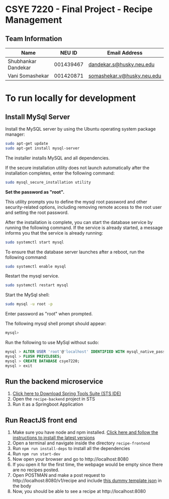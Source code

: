 
# CSYE 7220 - Final Project - Recipe Management
## Team Information
| Name | NEU ID | Email Address |
| --- | --- | --- |
| Shubhankar Dandekar| 001439467| dandekar.s@husky.neu.edu |
| Vani Somashekar | 001420871 | somashekar.v@husky.neu.edu|

# To run locally for development
## Install MySql Server
Install the MySQL server by using the Ubuntu operating system package manager:
```sh
sudo apt-get update
sudo apt-get install mysql-server
```
The installer installs MySQL and all dependencies.

If the secure installation utility does not launch automatically after the installation completes, enter the following command:

```sh
sudo mysql_secure_installation utility
```
**Set the password as "root".**

This utility prompts you to define the mysql root password and other security-related options, including removing remote access to the root user and setting the root password. 

After the installation is complete, you can start the database service by running the following command. If the service is already started, a message informs you that the service is already running:
```sh
sudo systemctl start mysql
```
To ensure that the database server launches after a reboot, run the following command:
```sh
sudo systemctl enable mysql
```

Restart the mysql service.
```sh
sudo systemctl restart mysql
```

Start the MySql shell: 
```sh
sudo mysql -u root -p
```
Enter password as "root" when prompted.

The following mysql shell prompt should appear:
```sh
mysql>
```
Run the following to use MySql without sudo:
```sql
mysql > ALTER USER 'root'@'localhost' IDENTIFIED WITH mysql_native_password BY 'root';
mysql > FLUSH PRIVILEGES;
mysql > CREATE DATABASE csye7220;
mysql > exit
```

## Run the backend microservice
1. [Click here to Download Spring Tools Suite (STS IDE)](https://download.springsource.com/release/STS4/4.6.0.RELEASE/dist/e4.15/spring-tool-suite-4-4.6.0.RELEASE-e4.15.0-linux.gtk.x86_64.tar.gz)
2. Open the `recipe-backend` project in STS
3. Run it as a Springboot Application

## Run ReactJS front end
1. Make sure you have node and npm installed. [Click here and follow the instructions to install the latest versions](https://www.digitalocean.com/community/tutorials/how-to-install-node-js-on-ubuntu-18-04) 
2. Open a terminal and navigate inside the directory `recipe-frontend`
3. Run `npm run install-deps` to install all the dependencies
4. Run `npm run start-dev`
5. Now open your browser and go to http://localhost:8080
6. If you open it for the first time, the webpage would be empty since there are no recipes posted.
7. Open POSTMAN and make a post request to http://localhost:8080/v1/recipe and include [this dummy template json](./dummy-recipe-template.json) in the body
8. Now, you should be able to see a recipe at http://localhost:8080
